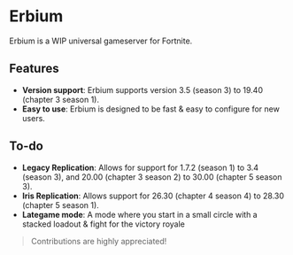 # Erbium

Erbium is a WIP universal gameserver for Fortnite.

## Features
- **Version support**: Erbium supports version 3.5 (season 3) to 19.40 (chapter 3 season 1).
- **Easy to use**: Erbium is designed to be fast & easy to configure for new users.

## To-do
- **Legacy Replication**: Allows for support for 1.7.2 (season 1) to 3.4 (season 3), and 20.00 (chapter 3 season 2) to 30.00 (chapter 5 season 3).
- **Iris Replication**: Allows support for 26.30 (chapter 4 season 4) to 28.30 (chapter 5 season 1).
- **Lategame mode**: A mode where you start in a small circle with a stacked loadout & fight for the victory royale

> Contributions are highly appreciated!
